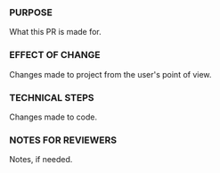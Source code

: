 ### PURPOSE
What this PR is made for.

### EFFECT OF CHANGE
Changes made to project from the user's point of view.

### TECHNICAL STEPS
Changes made to code.

### NOTES FOR REVIEWERS
Notes, if needed.
